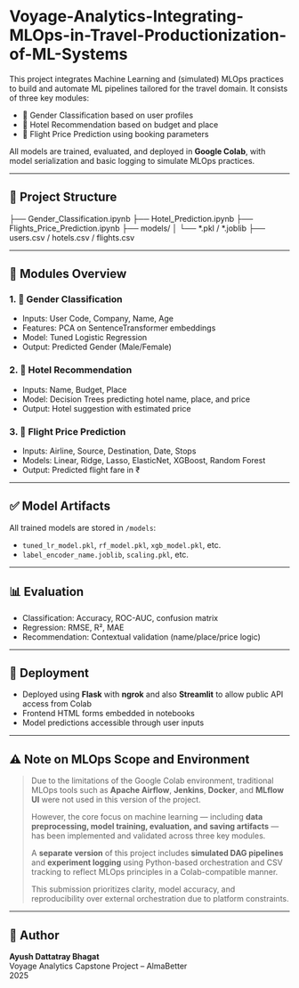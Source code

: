 # Voyage-Analytics-Integrating-MLOps-in-Travel-Productionization-of-ML-Systems

This project integrates Machine Learning and (simulated) MLOps practices to build and automate ML pipelines tailored for the travel domain. It consists of three key modules:

- 🧑 Gender Classification based on user profiles
- 🏨 Hotel Recommendation based on budget and place
- 💸 Flight Price Prediction using booking parameters

All models are trained, evaluated, and deployed in **Google Colab**, with model serialization and basic logging to simulate MLOps practices.

---

## 📁 Project Structure

├── Gender_Classification.ipynb
├── Hotel_Prediction.ipynb
├── Flights_Price_Prediction.ipynb
├── models/
│ └── *.pkl / *.joblib
├── users.csv / hotels.csv / flights.csv


---

## 🧠 Modules Overview

### 1. 🧑 Gender Classification
- Inputs: User Code, Company, Name, Age
- Features: PCA on SentenceTransformer embeddings
- Model: Tuned Logistic Regression
- Output: Predicted Gender (Male/Female)

### 2. 🏨 Hotel Recommendation
- Inputs: Name, Budget, Place
- Model: Decision Trees predicting hotel name, place, and price
- Output: Hotel suggestion with estimated price

### 3. 💸 Flight Price Prediction
- Inputs: Airline, Source, Destination, Date, Stops
- Models: Linear, Ridge, Lasso, ElasticNet, XGBoost, Random Forest
- Output: Predicted flight fare in ₹

---

## ✅ Model Artifacts

All trained models are stored in `/models`:
- `tuned_lr_model.pkl`, `rf_model.pkl`, `xgb_model.pkl`, etc.
- `label_encoder_name.joblib`, `scaling.pkl`, etc.

---

## 📊 Evaluation

- Classification: Accuracy, ROC-AUC, confusion matrix
- Regression: RMSE, R², MAE
- Recommendation: Contextual validation (name/place/price logic)

---

## 🚀 Deployment

- Deployed using **Flask** with **ngrok** and also **Streamlit** to allow public API access from Colab
- Frontend HTML forms embedded in notebooks
- Model predictions accessible through user inputs

---

## ⚠️ Note on MLOps Scope and Environment

> Due to the limitations of the Google Colab environment, traditional MLOps tools such as **Apache Airflow**, **Jenkins**, **Docker**, and **MLflow UI** were not used in this version of the project.
>
> However, the core focus on machine learning — including **data preprocessing, model training, evaluation, and saving artifacts** — has been implemented and validated across three key modules.
>
> A **separate version** of this project includes **simulated DAG pipelines** and **experiment logging** using Python-based orchestration and CSV tracking to reflect MLOps principles in a Colab-compatible manner.
>
> This submission prioritizes clarity, model accuracy, and reproducibility over external orchestration due to platform constraints.

---

## 🙋 Author

**Ayush Dattatray Bhagat**  
Voyage Analytics Capstone Project – AlmaBetter  
2025
